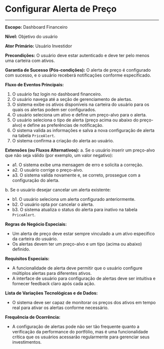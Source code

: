 # Configurar Alerta de Preço
___


**Escopo:** Dashboard Financeiro

**Nível:** Objetivo do usuário

**Ator Primário:** Usuário Investidor

**Precondições:** O usuário deve estar autenticado e deve ter pelo menos uma carteira com ativos.

**Garantia de Sucesso (Pós-condições):** O alerta de preço é configurado com sucesso, e o usuário receberá notificações conforme especificado.

**Fluxo de Eventos Principais:**
1. O usuário faz login no dashboard financeiro.
2. O usuário navega até a seção de gerenciamento de alertas.
3. O sistema exibe os ativos disponíveis na carteira do usuário para os quais os alertas podem ser configurados.
4. O usuário seleciona um ativo e define um preço-alvo para o alerta.
5. O usuário seleciona o tipo de alerta (preço acima ou abaixo do preço-alvo) e define as preferências de notificação.
6. O sistema valida as informações e salva a nova configuração de alerta na tabela `PriceAlert`.
7. O sistema confirma a criação do alerta ao usuário.

**Extensões (ou Fluxos Alternativos):**
a. Se o usuário inserir um preço-alvo que não seja válido (por exemplo, um valor negativo):
   - a1. O sistema exibe uma mensagem de erro e solicita a correção.
   - a2. O usuário corrige o preço-alvo.
   - a3. O sistema valida novamente e, se correto, prossegue com a configuração do alerta.

b. Se o usuário desejar cancelar um alerta existente:
   - b1. O usuário seleciona um alerta configurado anteriormente.
   - b2. O usuário opta por cancelar o alerta.
   - b3. O sistema atualiza o status do alerta para inativo na tabela `PriceAlert`.

**Regras de Negócio Especiais:**
- Um alerta de preço deve estar sempre vinculado a um ativo específico da carteira do usuário.
- Os alertas devem ter um preço-alvo e um tipo (acima ou abaixo) definido.

**Requisitos Especiais:**
- A funcionalidade de alerta deve permitir que o usuário configure múltiplos alertas para diferentes ativos.
- A interface de usuário para configuração de alertas deve ser intuitiva e fornecer feedback claro após cada ação.

**Lista de Variações Tecnológicas e de Dados:**
- O sistema deve ser capaz de monitorar os preços dos ativos em tempo real para ativar os alertas conforme necessário.

**Frequência de Ocorrência:**
- A configuração de alertas pode não ser tão frequente quanto a verificação da performance do portfólio, mas é uma funcionalidade crítica que os usuários acessarão regularmente para gerenciar seus investimentos.
